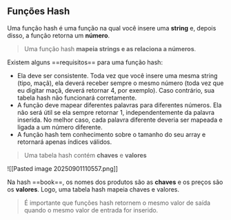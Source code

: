 
## Funções Hash

Uma função hash é uma função na qual você insere uma **string** e, depois disso, a função retorna um **número**.

> Uma função hash **mapeia strings e as relaciona a números**.

Existem alguns ==requisitos== para uma função hash:

- Ela deve ser consistente. Toda vez que você insere uma mesma string (tipo, maçã), ela deverá receber sempre o mesmo número (toda vez que eu digitar maçã, deverá retornar 4, por exemplo). Caso contrário, sua tabela hash não funcionará corretamente.
- A função deve mapear diferentes palavras para diferentes números. Ela não será útil se ela sempre retornar 1, independentemente da palavra inserida. No melhor caso, cada palavra diferente deveria ser mapeada e ligada a um número diferente.
- A função hash tem conhecimento sobre o tamanho do seu array e retornará apenas índices válidos.

> Uma tabela hash contém **chaves** e **valores**

![[Pasted image 20250901110557.png]]


Na hash ==book==, os nomes dos produtos são as **chaves** e os preços são os **valores**. Logo, uma tabela hash mapeia chaves e valores.

> É importante que funções hash retornem o mesmo valor de saída quando o mesmo valor de entrada for inserido.

